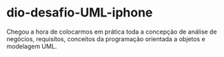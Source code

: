 # dio-desafio-UML-iphone
Chegou a hora de colocarmos em prática toda a concepção de análise de negócios, requisitos, conceitos da programação orientada a objetos e modelagem UML. 
